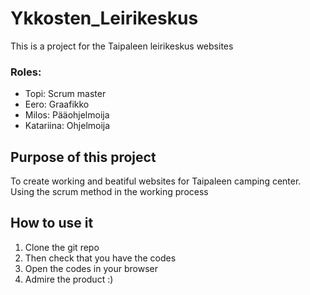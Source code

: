# Ykkosten_Leirikeskus
This is a project for the Taipaleen leirikeskus websites
### Roles:
- Topi: Scrum master
- Eero: Graafikko
- Milos: Pääohjelmoija
- Katariina: Ohjelmoija
## Purpose of this project
 To create working and beatiful websites for Taipaleen camping center.
 Using the scrum method in the working process

## How to use it
1. Clone the git repo
2. Then check that you have the codes
3. Open the codes in your browser
4. Admire the product :)
